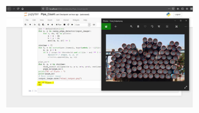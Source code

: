

<img src="https://github.com/Godson-Thomas/Detecting_and_Counting_Pipes/blob/master/Results_Images/Final_Output_count.JPG" width="900">
